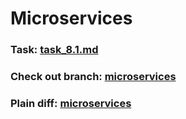 # Microservices  

### Task: [task_8.1.md](/Chapter8-lesson1/task_8.1.md)  
### Check out branch: [microservices](https://github.com/sudmed/sausage-store/tree/microservices)
### Plain diff: [microservices](/Chapter8-lesson1/microservices.diff)
